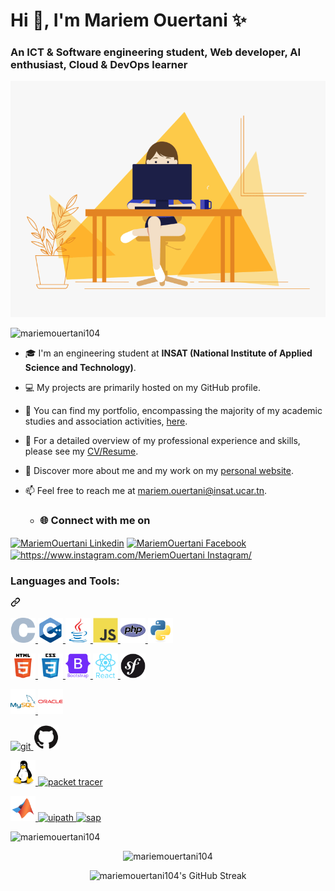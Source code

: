 <p align="center">
  <h1>Hi 👋, I'm Mariem Ouertani ✨ </h1>
</p>
<p align="center">
  <h3>An ICT & Software engineering student, Web developer, AI enthusiast, Cloud & DevOps learner</h3>
</p>
<p align="center" dir="auto">
  <animated-image data-catalyst=""><a href="https://rishavchanda.io" rel="nofollow" data-target="animated-image.originalLink">
    <img src="https://github.com/Eya-Laouini/Eya-Laouini/raw/main/programmer.gif" alt="Header Image" style="max-width: 100%; display: inline-block;" data-target="animated-image.originalImage">
  </a>

</p>

<p align="left">
  <img src="https://komarev.com/ghpvc/?username=mariemouertani104&label=Profile%20views&color=0e75b6&style=flat" alt="mariemouertani104" />
</p>

* 🎓 I'm an engineering student at **INSAT (National Institute of Applied Science and Technology)**.
* 💻 My projects are primarily hosted on my GitHub profile.
* 🌱 You can find my portfolio, encompassing the majority of my academic studies and association activities, [here](https://drive.google.com/drive/folders/1qR106V_O8rXrkft0UR04ymitMivaQoqY?usp=drive_link).
* 📝 For a detailed overview of my professional experience and skills, please see my [CV/Resume](https://meriemouertani.vercel.app/mon_cv_proffin.pdf).
* 🔗 Discover more about me and my work on my [personal website]( https://meriemouertani.vercel.app/ ).
* 📫 Feel free to reach me at [mariem.ouertani@insat.ucar.tn](mailto:mariem.ouertani@insat.ucar.tn).

  * <h3 align="left"> 🌐 Connect with me on </h3>
  <p align="left">
<a href="https://www.linkedin.com/in/meriem-ouertani-2a1b592a4/" target="blank"><img align="center" src="https://raw.githubusercontent.com/rahuldkjain/github-profile-readme-generator/master/src/images/icons/Social/linked-in-alt.svg" alt="MariemOuertani Linkedin" height="30" width="40" /></a>
<a href="https://www.facebook.com/meriem.ouerteni.9/" target="blank"><img align="center" src="https://raw.githubusercontent.com/rahuldkjain/github-profile-readme-generator/master/src/images/icons/Social/facebook.svg" alt="MariemOuertani Facebook" height="30" width="40" /></a>
<a href="https://www.instagram.com/meriemouerteni/" rel="nofollow"><img align="center" src="https://raw.githubusercontent.com/rahuldkjain/github-profile-readme-generator/master/src/images/icons/Social/instagram.svg" alt="https://www.instagram.com/MeriemOuertani Instagram/" height="30" width="40" style="max-width: 100%; height: auto; max-height: 30px;"></a>
</p>

<div class="markdown-heading" dir="auto"><h3 align="left" tabindex="-1" class="heading-element" dir="auto">Languages and Tools:</h3><a id="user-content-languages-and-tools" class="anchor" aria-label="Permalink: Languages and Tools:" href="#languages-and-tools"><svg class="octicon octicon-link" viewBox="0 0 16 16" version="1.1" width="16" height="16" aria-hidden="true"><path d="m7.775 3.275 1.25-1.25a3.5 3.5 0 1 1 4.95 4.95l-2.5 2.5a3.5 3.5 0 0 1-4.95 0 .751.751 0 0 1 .018-1.042.751.751 0 0 1 1.042-.018 1.998 1.998 0 0 0 2.83 0l2.5-2.5a2.002 2.002 0 0 0-2.83-2.83l-1.25 1.25a.751.751 0 0 1-1.042-.018.751.751 0 0 1-.018-1.042Zm-4.69 9.64a1.998 1.998 0 0 0 2.83 0l1.25-1.25a.751.751 0 0 1 1.042.018.751.751 0 0 1 .018 1.042l-1.25 1.25a3.5 3.5 0 1 1-4.95-4.95l2.5-2.5a3.5 3.5 0 0 1 4.95 0 .751.751 0 0 1-.018 1.042.751.751 0 0 1-1.042.018 1.998 1.998 0 0 0-2.83 0l-2.5 2.5a1.998 1.998 0 0 0 0 2.83Z"></path></svg></a></div>
<p align="left" dir="auto">
  <!-- Programming Languages -->
  <a href="https://www.cprogramming.com/" rel="nofollow"> <img src="https://raw.githubusercontent.com/devicons/devicon/master/icons/c/c-original.svg" alt="c" width="40" height="40" style="max-width: 100%; height: auto; max-height: 40px;"> </a>
  <a href="https://www.w3schools.com/cpp/" rel="nofollow"> <img src="https://raw.githubusercontent.com/devicons/devicon/master/icons/cplusplus/cplusplus-original.svg" alt="cplusplus" width="40" height="40" style="max-width: 100%; height: auto; max-height: 40px;"> </a>
  <a href="https://www.java.com" rel="nofollow"> <img src="https://raw.githubusercontent.com/devicons/devicon/master/icons/java/java-original.svg" alt="java" width="40" height="40" style="max-width: 100%; height: auto; max-height: 40px;"> </a>
  <a href="https://developer.mozilla.org/en-US/docs/Web/JavaScript" rel="nofollow"> <img src="https://raw.githubusercontent.com/devicons/devicon/master/icons/javascript/javascript-original.svg" alt="javascript" width="40" height="40" style="max-width: 100%; height: auto; max-height: 40px;"> </a>
  <a href="https://www.php.net/" rel="nofollow"> <img src="https://raw.githubusercontent.com/devicons/devicon/master/icons/php/php-original.svg" alt="php" width="40" height="40" style="max-width: 100%; height: auto; max-height: 40px;"> </a>
  <a href="https://www.python.org" rel="nofollow"> <img src="https://raw.githubusercontent.com/devicons/devicon/master/icons/python/python-original.svg" alt="python" width="40" height="40" style="max-width: 100%; height: auto; max-height: 40px;"> </a>

  <!-- Web Technologies & Frameworks -->
  <a href="https://www.w3schools.com/html/" rel="nofollow"> <img src="https://raw.githubusercontent.com/devicons/devicon/master/icons/html5/html5-original-wordmark.svg" alt="html5" width="40" height="40" style="max-width: 100%; height: auto; max-height: 40px;"> </a>
  <a href="https://www.w3schools.com/css/" rel="nofollow"> <img src="https://raw.githubusercontent.com/devicons/devicon/master/icons/css3/css3-original-wordmark.svg" alt="css3" width="40" height="40" style="max-width: 100%; height: auto; max-height: 40px;"> </a>
  <a href="https://getbootstrap.com" rel="nofollow"> <img src="https://raw.githubusercontent.com/devicons/devicon/master/icons/bootstrap/bootstrap-plain-wordmark.svg" alt="bootstrap" width="40" height="40" style="max-width: 100%; height: auto; max-height: 40px;"> </a>
  <a href="https://reactjs.org/" rel="nofollow"> <img src="https://raw.githubusercontent.com/devicons/devicon/master/icons/react/react-original-wordmark.svg" alt="react" width="40" height="40" style="max-width: 100%; height: auto; max-height: 40px;"> </a>
  <a href="https://symfony.com/" rel="nofollow"> <img src="https://raw.githubusercontent.com/devicons/devicon/master/icons/symfony/symfony-original.svg" alt="symfony" width="40" height="40" style="max-width: 100%; height: auto; max-height: 40px;"> </a>

  <!-- Databases -->
  <a href="https://www.mysql.com/" rel="nofollow"> <img src="https://raw.githubusercontent.com/devicons/devicon/master/icons/mysql/mysql-original-wordmark.svg" alt="mysql" width="40" height="40" style="max-width: 100%; height: auto; max-height: 40px;"> </a>
  <a href="https://www.oracle.com/" rel="nofollow"> <img src="https://raw.githubusercontent.com/devicons/devicon/master/icons/oracle/oracle-original.svg" alt="oracle" width="40" height="40" style="max-width: 100%; height: auto; max-height: 40px;"> </a>

  <!-- Version Control & Cloud -->
  <a href="https://git-scm.com/" rel="nofollow"> <img src="https://camo.githubusercontent.com/ff5301ef7472dbdf522b776167a8af8c326299fe8175e53f6b052bbcc04533e3/68747470733a2f2f7777772e766563746f726c6f676f2e7a6f6e652f6c6f676f732f6769742d73636d2f6769742d73636d2d69636f6e2e737667" alt="git" width="40" height="40" data-canonical-src="https://www.vectorlogo.zone/logos/git-scm/git-scm-icon.svg" style="max-width: 100%; height: auto; max-height: 40px;"> </a>
  <a href="https://github.com/" rel="nofollow"> <img src="https://raw.githubusercontent.com/devicons/devicon/master/icons/github/github-original.svg" alt="github" width="40" height="40" style="max-width: 100%; height: auto; max-height: 40px;"> </a>


  <!-- Operating Systems & Networking -->
  <a href="https://www.linux.org/" rel="nofollow"> <img src="https://raw.githubusercontent.com/devicons/devicon/master/icons/linux/linux-original.svg" alt="linux" width="40" height="40" style="max-width: 100%; height: auto; max-height: 40px;"> </a>
  <a href="https://www.netacad.com/courses/packet-tracer" rel="nofollow"> <img src="https://www.vectorlogo.zone/logos/cisco_packet_tracer/cisco_packet_tracer-icon.svg" alt="packet tracer" width="40" height="40" style="max-width: 100%; height: auto; max-height: 40px;"> </a>

  <!-- Other Tools & Software -->
  <a href="https://www.mathworks.com/products/matlab.html" rel="nofollow"> <img src="https://raw.githubusercontent.com/devicons/devicon/master/icons/matlab/matlab-original.svg" alt="matlab" width="40" height="40" style="max-width: 100%; height: auto; max-height: 40px;"> </a>
  <a href="https://www.uipath.com/" rel="nofollow"> <img src="https://www.vectorlogo.zone/logos/uipath/uipath-icon.svg" alt="uipath" width="40" height="40" style="max-width: 100%; height: auto; max-height: 40px;"> </a>
  <a href="https://www.sap.com/" rel="nofollow"> <img src="https://www.vectorlogo.zone/logos/sap/sap-icon.svg" alt="sap" width="40" height="40" style="max-width: 100%; height: auto; max-height: 40px;"> </a>


<p align="left">
  <img src="https://github-readme-stats.vercel.app/api/top-langs?username=mariemouertani104&show_icons=true&locale=en&layout=compact" alt="mariemouertani104" />
</p>

<p align="center">
  <img src="https://github-readme-stats.vercel.app/api?username=mariemouertani104&show_icons=true&locale=en" alt="mariemouertani104" />
</p>


<p align="center">
  <img src="https://github-readme-streak-stats.herokuapp.com/?user=mariemouertani104&theme=light" alt="mariemouertani104's GitHub Streak" />
</p>

